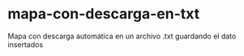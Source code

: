 # mapa-con-descarga-en-txt
Mapa con descarga automática en un archivo .txt guardando el dato insertados 
